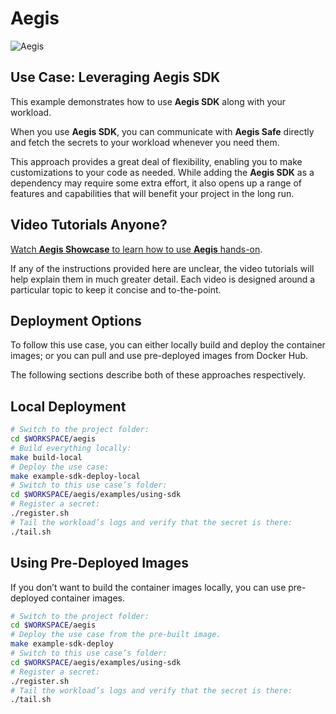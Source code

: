 # Aegis

![Aegis](../../assets/aegis-icon.png "Aegis")

## Use Case: Leveraging Aegis SDK

This example demonstrates how to use **Aegis SDK** along with your workload.

When you use **Aegis SDK**, you can communicate with **Aegis Safe** directly
and fetch the secrets to your workload whenever you need them.

This approach provides a great deal of flexibility, enabling you to make 
customizations to your code as needed. While adding the **Aegis SDK** as a 
dependency may require some extra effort, it also opens up a range of
features and capabilities that will benefit your project in the long run.

## Video Tutorials Anyone?

[Watch **Aegis Showcase** to learn how to use **Aegis** hands-on][videos].

If any of the instructions provided here are unclear, the video tutorials will
help explain them in much greater detail. Each video is designed around a
particular topic to keep it concise and to-the-point.

[videos]: https://vimeo.com/showcase/10074951 "Aegis Showcase"

## Deployment Options

To follow this use case, you can either locally build and deploy the container
images; or you can pull and use pre-deployed images from Docker Hub. 

The following sections describe both of these approaches respectively.

## Local Deployment

```bash
# Switch to the project folder:
cd $WORKSPACE/aegis 
# Build everything locally:
make build-local
# Deploy the use case:
make example-sdk-deploy-local
# Switch to this use case’s folder:
cd $WORKSPACE/aegis/examples/using-sdk
# Register a secret:
./register.sh
# Tail the workload’s logs and verify that the secret is there:
./tail.sh
```

## Using Pre-Deployed Images

If you don’t want to build the container images locally, you can use 
pre-deployed container images.

```bash 
# Switch to the project folder:
cd $WORKSPACE/aegis 
# Deploy the use case from the pre-built image.
make example-sdk-deploy
# Switch to this use case’s folder:
cd $WORKSPACE/aegis/examples/using-sdk
# Register a secret:
./register.sh
# Tail the workload’s logs and verify that the secret is there:
./tail.sh
```
